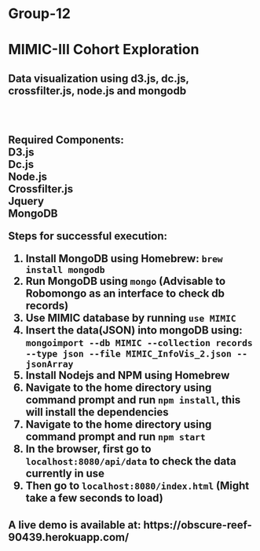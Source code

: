 # Group-12
# MIMIC-III Cohort Exploration
<h2>Data visualization using d3.js, dc.js, crossfilter.js, node.js and mongodb<h2><br/>

Required Components:<br/>
D3.js<br/>
Dc.js<br/>
Node.js<br/>
Crossfilter.js<br/>
Jquery<br/>
MongoDB<br/>

Steps for successful execution:<br/>
1. Install MongoDB using Homebrew: ```brew install mongodb```<br/>
2. Run MongoDB using ```mongo``` (Advisable to Robomongo as an interface to check db records)
3. Use MIMIC database by running ```use MIMIC```
4. Insert the data(JSON) into mongoDB using: ```mongoimport --db MIMIC --collection records --type json --file MIMIC_InfoVis_2.json
--jsonArray```<br/>
5. Install Nodejs and NPM using Homebrew<br/>
6. Navigate to the home directory using command prompt and run ```npm install```, this will install the dependencies<br/>
7. Navigate to the home directory using command prompt and run ```npm start```<br/>
8. In the browser, first go to ```localhost:8080/api/data``` to check the data currently in use <br/>
9. Then go to ```localhost:8080/index.html``` (Might take a few seconds to load)<br/>

<h2> A live demo is available at: https://obscure-reef-90439.herokuapp.com/ </h2>
